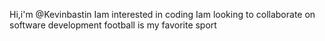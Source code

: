 Hi,i'm @Kevinbastin
Iam interested in coding
Iam looking to collaborate on software development
football is my favorite sport
